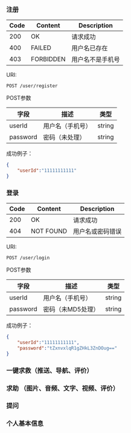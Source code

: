 ### 注册
| Code | Content | Description |
|------|---------|-------------|
|200|OK|请求成功|
|400|FAILED|用户名已存在|
|403|FORBIDDEN|用户名不是手机号|

URI:

```
POST /user/register
```

POST参数

| 字段 | 描述 | 类型 |
|----------|-------------|------|
|userId|用户名（手机号）|string|
|password|密码（未处理）|string|


成功例子：

```json
{
	"userId":"11111111111"
}
```


### 登录
| Code | Content | Description |
|------|---------|-------------|
|200|OK|请求成功|
|404|NOT FOUND|用户名或密码错误|

URI:

```
POST /user/login
```

POST参数

| 字段 | 描述 | 类型 |
|----------|-------------|------|
|userId|用户名（手机号）|string|
|password|密码（未MD5处理）|string|


成功例子：
```json
{
	"userId":"11111111111",
	"password":"tZxnvxlqR1gZHkL3ZnDOug=="
}
```

### 一键求救（推送、导航、评价）


### 求助 （图片、音频、文字、视频、评价）


### 提问



### 个人基本信息